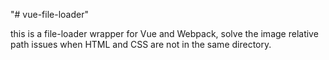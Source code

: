 "# vue-file-loader" 

this is a file-loader wrapper for Vue and Webpack, solve the image relative path issues when HTML and CSS are not in the same directory.

